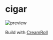 # cigar

![preview](https://user-images.githubusercontent.com/16171816/71778899-8970b700-2fab-11ea-8df1-0dfdb11c91f9.png)

Build with [CreamRoll](https://github.com/20chan/CreamRoll)